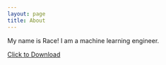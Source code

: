 ```yaml
---
layout: page
title: About
---
```

My name is Race! I am a machine learning engineer.

<a href=".\Race_Peterson_Resume_SEPT_2022.pdf" download>Click to Download</a>